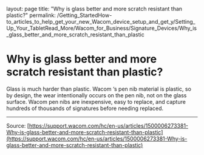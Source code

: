 layout: page
title: "Why is glass better and more scratch resistant than plastic?"
permalink: /Getting_StartedHow-to_articles_to_help_get_your_new_Wacom_device_setup_and_get_y/Setting_Up_Your_TabletRead_More/Wacom_for_Business/Signature_Devices/Why_is_glass_better_and_more_scratch_resistant_than_plastic

# Why is glass better and more scratch resistant than plastic?

Glass is much harder than plastic. Wacom ‘s pen nib material is plastic, so by design, the wear intentionally occurs on the pen nib, not on the glass surface. Wacom pen nibs are inexpensive, easy to replace, and capture hundreds of thousands of signatures before needing replaced.

---
Source: [https://support.wacom.com/hc/en-us/articles/1500006273381-Why-is-glass-better-and-more-scratch-resistant-than-plastic](https://support.wacom.com/hc/en-us/articles/1500006273381-Why-is-glass-better-and-more-scratch-resistant-than-plastic)
